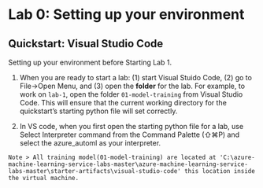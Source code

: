 # Lab 0: Setting up your environment

## Quickstart: Visual Studio Code

Setting up your environment before Starting Lab 1.

1. When you are ready to start a lab: (1) start Visual Stuido Code, (2) go to File->Open Menu, and (3) open the **folder** for the lab. For example, to work on `lab-1`, open the folder `01-model-training` from Visual Studio Code. This will ensure that the current working directory for the quickstart’s starting python file will set correctly.

2. In VS code, when you first open the starting python file for a lab, use Select Interpreter command from the Command Palette (⇧⌘P) and select the azure_automl as your interpreter.

```
Note > All training model(01-model-training) are located at 'C:\azure-machine-learning-service-labs-master\azure-machine-learning-service-labs-master\starter-artifacts\visual-studio-code' this location inside the virtual machine.
```

